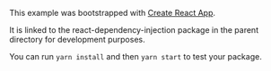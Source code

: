 This example was bootstrapped with [Create React App](https://github.com/facebook/create-react-app).

It is linked to the react-dependency-injection package in the parent directory for development purposes.

You can run `yarn install` and then `yarn start` to test your package.
